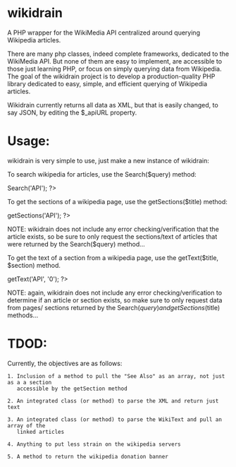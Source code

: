 wikidrain
===================================================================================

A PHP wrapper for the WikiMedia API centralized around querying Wikipedia articles.

There are many php classes, indeed complete frameworks, dedicated to the WikiMedia
API. But none of them are easy to implement, are accessible to those just learning
PHP, or focus on simply querying data from Wikipedia.  The goal of the wikidrain 
project is to develop a production-quality PHP library dedicated to easy, simple, 
and efficient querying of Wikipedia articles.

Wikidrain currently returns all data as XML, but that is easily changed, to say JSON,
by editing the $_apiURL property.


Usage:
===================================================================================

wikidrain is very simple to use, just make a new instance of wikidrain:

<?php
$wiki = new wikidrain();
?>

To search wikipedia for articles, use the Search($query) method:

<?php
$wiki = new wikidrain();
$result = $wiki->Search('API');
?>

To get the sections of a wikipedia page, use the getSections($title) method:

<?php
$wiki = new wikidrain();
$result = $wiki->getSections('API');
?>

NOTE: wikidrain does not include any error checking/verification that the article
      exists, so be sure to only request the sections/text of articles that were
      returned by the Search($query) method...

To get the text of a section from a wikipedia page, use the getText($title, $section)
method.

<?php
$wiki = new wikidrain();
$result = $wiki->getText('API', '0');
?>

NOTE: again, wikidrain does not include any error checking/verification to determine
      if an article or section exists, so make sure to only request data from pages/
      sections returned by the Search($query) and getSections($title) methods...

TDOD:
===================================================================================

Currently, the objectives are as follows:

    1. Inclusion of a method to pull the "See Also" as an array, not just as a a section
       accessible by the getSection method

    2. An integrated class (or method) to parse the XML and return just text

    3. An integrated class (or method) to parse the WikiText and pull an array of the
       linked articles

    4. Anything to put less strain on the wikipedia servers

    5. A method to return the wikipedia donation banner
